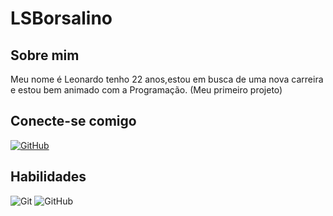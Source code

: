 # LSBorsalino

## Sobre mim 

Meu nome é Leonardo tenho 22 anos,estou em busca de uma nova carreira e estou bem animado com a Programação. (Meu primeiro projeto)
## Conecte-se comigo 

[![GitHub](https://img.shields.io/badge/GitHub-008000?style=for-the-badge&logo=GitHUb&logoColor=000)](https://github.com/LSBorsalino/)

## Habilidades

![Git](https://img.shields.io/badge/Git-008000?style=for-the-badge&logo=Git)
![GitHub](https://img.shields.io/badge/GitHub-008000?style=for-the-badge&logo=GitHub)

